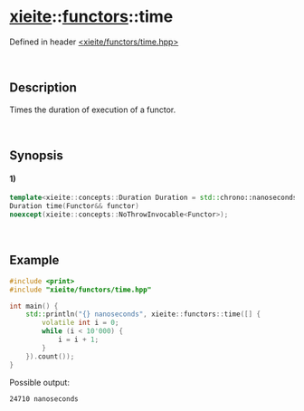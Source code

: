 # [xieite](../../xieite.md)\:\:[functors](../../functors.md)\:\:time
Defined in header [<xieite/functors/time.hpp>](../../../include/xieite/functors/time.hpp)

&nbsp;

## Description
Times the duration of execution of a functor.

&nbsp;

## Synopsis
#### 1)
```cpp
template<xieite::concepts::Duration Duration = std::chrono::nanoseconds, xieite::concepts::Clock Clock = std::chrono::steady_clock, std::invocable<> Functor>
Duration time(Functor&& functor)
noexcept(xieite::concepts::NoThrowInvocable<Functor>);
```

&nbsp;

## Example
```cpp
#include <print>
#include "xieite/functors/time.hpp"

int main() {
    std::println("{} nanoseconds", xieite::functors::time([] {
        volatile int i = 0;
        while (i < 10'000) {
            i = i + 1;
        }
    }).count());
}
```
Possible output:
```
24710 nanoseconds
```
